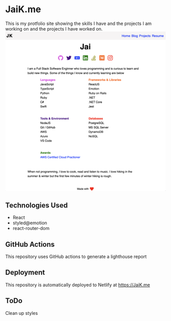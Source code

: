 # JaiK.me
This is my protfolio site showing the skills I have and the projects I am working on and the projects I have worked on.
![Site](https://raw.githubusercontent.com/iJKTen/ijk.me/main/public/Projects/JaiK.png)

## Technologies Used
- React
- styled@emotion
- react-router-dom

## GitHub Actions
This repository uses GitHub actions to generate a lighthouse report

## Deployment
This repository is automatically deployed to Netlify at https://JaiK.me

## ToDo
Clean up styles
